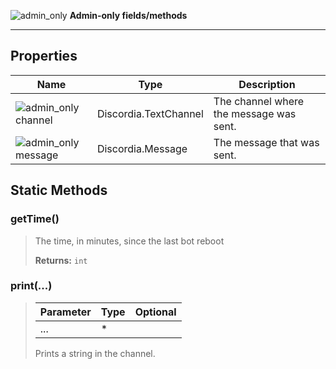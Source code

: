 ![admin_only](https://i.imgur.com/GWJg6TA.png) **Admin-only fields/methods**
***
## Properties
| Name | Type | Description |
|-|-|-|
| ![admin_only](https://i.imgur.com/GWJg6TA.png)channel | Discordia.TextChannel | The channel where the message was sent. |
| ![admin_only](https://i.imgur.com/GWJg6TA.png)message | Discordia.Message | The message that was sent. |
## Static Methods
### getTime()
>
>The time, in minutes, since the last bot reboot
>
>**Returns:** `int`

### print(...)
>| Parameter | Type | Optional |
>|-|-|:-:|
>| ... | * |  |
>
>Prints a string in the channel.
